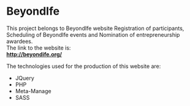 # BeyondIfe

This project belongs to BeyondIfe website Registration of participants, Scheduling of BeyondIfe events and Nomination of entrepreneurship awardees.  
The link to the website is:  
__http://beyondife.org/__

The technologies used for the production of this website are: 
* JQuery 
* PHP
* Meta-Manage
* SASS